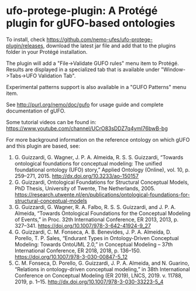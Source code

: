 # ufo-protege-plugin: A Protégé plugin for gUFO-based ontologies

To install, check <https://github.com/nemo-ufes/ufo-protege-plugin/releases>, download the latest jar file and add that to the plugins folder in your Protégé installation.

The plugin will add a "File->Validate GUFO rules" menu item to Protégé. Results are displayed in a specialized tab that is available under "Window->Tabs->UFO Validation Tab".

Experimental patterns support is also available in a "GUFO Patterns" menu item.

See <http://purl.org/nemo/doc/gufo> for usage guide and complete documentation of gUFO.

Some tutorial videos can be found in: <https://www.youtube.com/channel/UCrO83sDDZ7q4ymI76bwB-bg>

For more background information on the reference ontology on which gUFO and this plugin are based, see: 

1. G. Guizzardi, G. Wagner, J. P. A. Almeida, R. S. S. Guizzardi, “Towards ontological foundations for conceptual modeling: The unified foundational ontology (UFO) story,” Applied Ontology (Online), vol. 10, p. 259–271, 2015. <http://dx.doi.org/10.3233/ao-150157>
2. G. Guizzardi, Ontological Foundations for Structural Conceptual Models,
PhD Thesis, University of Twente, The Netherlands, 2005. <https://research.utwente.nl/en/publications/ontological-foundations-for-structural-conceptual-models>
3. G. Guizzardi, G. Wagner, R. A. Falbo, R. S. S. Guizzardi, and J. P. A. Almeida, “Towards Ontological Foundations for the Conceptual Modeling of Events,” in Proc. 32th International Conference, ER 2013, 2013, p. 327–341. <https://doi.org/10.1007/978-3-642-41924-9_27>
4. G. Guizzardi, C. M. Fonseca, A. B. Benevides, J. P. A. Almeida, D. Porello, T. P. Sales, “Endurant Types in Ontology-Driven Conceptual Modeling: Towards OntoUML 2.0,” in Conceptual Modeling – 37th International Conference, ER 2018, 2018, p. 136–150. <https://doi.org/10.1007/978-3-030-00847-5_12>
5. C. M. Fonseca, D. Porello, G. Guizzardi, J. P. A. Almeida, and N. Guarino, “Relations in ontology-driven conceptual modeling,” in 38th International Conference on Conceptual Modeling (ER 2019), LNCS, 2019. v. 11788, 2019, p. 1–15. <http://dx.doi.org/10.1007/978-3-030-33223-5_4>
